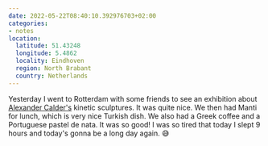 ```yaml
---
date: 2022-05-22T08:40:10.392976703+02:00
categories:
- notes
location:
  latitude: 51.43248
  longitude: 5.4862
  locality: Eindhoven
  region: North Brabant
  country: Netherlands
---
```


Yesterday I went to Rotterdam with some friends to see an exhibition about [Alexander Calder's](https://en.wikipedia.org/wiki/Alexander_Calder) kinetic sculptures. It was quite nice. We then had Manti for lunch, which is very nice Turkish dish. We also had a Greek coffee and a Portuguese pastel de nata. It was so good! I was so tired that today I slept 9 hours and today's gonna be a long day again. 😅
